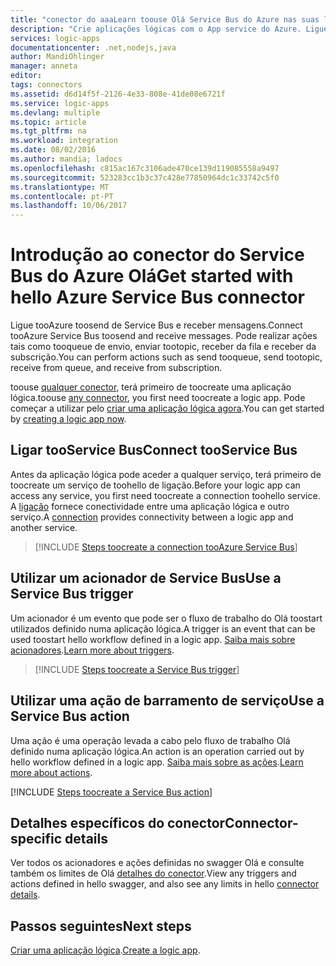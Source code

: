 ```yaml
---
title: "conector do aaaLearn toouse Olá Service Bus do Azure nas suas logic apps | Microsoft Docs"
description: "Crie aplicações lógicas com o App service do Azure. Ligue tooAzure toosend de Service Bus e receber mensagens. Pode realizar ações tais como tooqueue de envio, enviar tootopic, receber da fila e receber da subscrição."
services: logic-apps
documentationcenter: .net,nodejs,java
author: MandiOhlinger
manager: anneta
editor: 
tags: connectors
ms.assetid: d6d14f5f-2126-4e33-808e-41de08e6721f
ms.service: logic-apps
ms.devlang: multiple
ms.topic: article
ms.tgt_pltfrm: na
ms.workload: integration
ms.date: 08/02/2016
ms.author: mandia; ladocs
ms.openlocfilehash: c815ac167c3106ade470ce139d119085558a9497
ms.sourcegitcommit: 523283cc1b3c37c428e77850964dc1c33742c5f0
ms.translationtype: MT
ms.contentlocale: pt-PT
ms.lasthandoff: 10/06/2017
---
```

# <a name="get-started-with-hello-azure-service-bus-connector"></a><span data-ttu-id="66881-105">Introdução ao conector do Service Bus do Azure Olá</span><span class="sxs-lookup"><span data-stu-id="66881-105">Get started with hello Azure Service Bus connector</span></span>
<span data-ttu-id="66881-106">Ligue tooAzure toosend de Service Bus e receber mensagens.</span><span class="sxs-lookup"><span data-stu-id="66881-106">Connect tooAzure Service Bus toosend and receive messages.</span></span> <span data-ttu-id="66881-107">Pode realizar ações tais como tooqueue de envio, enviar tootopic, receber da fila e receber da subscrição.</span><span class="sxs-lookup"><span data-stu-id="66881-107">You can perform actions such as send tooqueue, send tootopic, receive from queue, and receive from subscription.</span></span>

<span data-ttu-id="66881-108">toouse [qualquer conector](apis-list.md), terá primeiro de toocreate uma aplicação lógica.</span><span class="sxs-lookup"><span data-stu-id="66881-108">toouse [any connector](apis-list.md), you first need toocreate a logic app.</span></span> <span data-ttu-id="66881-109">Pode começar a utilizar pelo [criar uma aplicação lógica agora](../logic-apps/logic-apps-create-a-logic-app.md).</span><span class="sxs-lookup"><span data-stu-id="66881-109">You can get started by [creating a logic app now](../logic-apps/logic-apps-create-a-logic-app.md).</span></span>

## <a name="connect-tooservice-bus"></a><span data-ttu-id="66881-110">Ligar tooService Bus</span><span class="sxs-lookup"><span data-stu-id="66881-110">Connect tooService Bus</span></span>
<span data-ttu-id="66881-111">Antes da aplicação lógica pode aceder a qualquer serviço, terá primeiro de toocreate um serviço de toohello de ligação.</span><span class="sxs-lookup"><span data-stu-id="66881-111">Before your logic app can access any service, you first need toocreate a connection toohello service.</span></span> <span data-ttu-id="66881-112">A [ligação](connectors-overview.md) fornece conectividade entre uma aplicação lógica e outro serviço.</span><span class="sxs-lookup"><span data-stu-id="66881-112">A [connection](connectors-overview.md) provides connectivity between a logic app and another service.</span></span>  

> [!INCLUDE [Steps toocreate a connection tooAzure Service Bus](../../includes/connectors-create-api-servicebus.md)]
> 
> 

## <a name="use-a-service-bus-trigger"></a><span data-ttu-id="66881-113">Utilizar um acionador de Service Bus</span><span class="sxs-lookup"><span data-stu-id="66881-113">Use a Service Bus trigger</span></span>
<span data-ttu-id="66881-114">Um acionador é um evento que pode ser o fluxo de trabalho do Olá toostart utilizados definido numa aplicação lógica.</span><span class="sxs-lookup"><span data-stu-id="66881-114">A trigger is an event that can be used toostart hello workflow defined in a logic app.</span></span> <span data-ttu-id="66881-115">[Saiba mais sobre acionadores](../logic-apps/logic-apps-what-are-logic-apps.md#logic-app-concepts).</span><span class="sxs-lookup"><span data-stu-id="66881-115">[Learn more about triggers](../logic-apps/logic-apps-what-are-logic-apps.md#logic-app-concepts).</span></span>  

> [!INCLUDE [Steps toocreate a Service Bus trigger](../../includes/connectors-create-api-servicebus-trigger.md)]
> 
> 

## <a name="use-a-service-bus-action"></a><span data-ttu-id="66881-116">Utilizar uma ação de barramento de serviço</span><span class="sxs-lookup"><span data-stu-id="66881-116">Use a Service Bus action</span></span>
<span data-ttu-id="66881-117">Uma ação é uma operação levada a cabo pelo fluxo de trabalho Olá definido numa aplicação lógica.</span><span class="sxs-lookup"><span data-stu-id="66881-117">An action is an operation carried out by hello workflow defined in a logic app.</span></span> <span data-ttu-id="66881-118">[Saiba mais sobre as ações](../logic-apps/logic-apps-what-are-logic-apps.md#logic-app-concepts).</span><span class="sxs-lookup"><span data-stu-id="66881-118">[Learn more about actions](../logic-apps/logic-apps-what-are-logic-apps.md#logic-app-concepts).</span></span>

[!INCLUDE [Steps toocreate a Service Bus action](../../includes/connectors-create-api-servicebus-action.md)]

## <a name="connector-specific-details"></a><span data-ttu-id="66881-119">Detalhes específicos do conector</span><span class="sxs-lookup"><span data-stu-id="66881-119">Connector-specific details</span></span>

<span data-ttu-id="66881-120">Ver todos os acionadores e ações definidas no swagger Olá e consulte também os limites de Olá [detalhes do conector](/connectors/servicebus/).</span><span class="sxs-lookup"><span data-stu-id="66881-120">View any triggers and actions defined in hello swagger, and also see any limits in hello [connector details](/connectors/servicebus/).</span></span> 

## <a name="next-steps"></a><span data-ttu-id="66881-121">Passos seguintes</span><span class="sxs-lookup"><span data-stu-id="66881-121">Next steps</span></span>
<span data-ttu-id="66881-122">[Criar uma aplicação lógica](../logic-apps/logic-apps-create-a-logic-app.md).</span><span class="sxs-lookup"><span data-stu-id="66881-122">[Create a logic app](../logic-apps/logic-apps-create-a-logic-app.md).</span></span>

